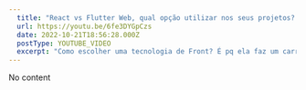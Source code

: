 ```yaml
---
  title: "React vs Flutter Web, qual opção utilizar nos seus projetos? Flutter é \"mais pesado\"?"
  url: https://youtu.be/6fe3DYGpCzs
  date: 2022-10-21T18:56:28.000Z
  postType: YOUTUBE_VIDEO
  excerpt: "Como escolher uma tecnologia de Front? É pq ela faz um carrossel melhor? Pq ela roda a 60fps? Será que tem algum critério que faz sentido? Hoje eu vim trazer um conteúdo falando de algo mais objetivo como RAM e como você pode olhar isso ai mesmo no seu browser! "
---
```

  
  No content
  